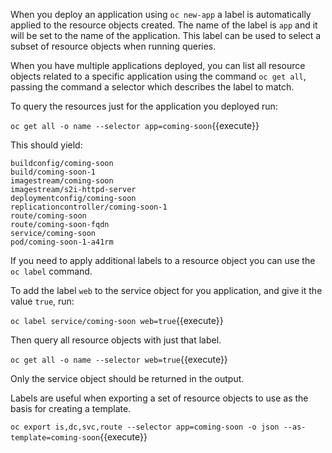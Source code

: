 When you deploy an application using ``oc new-app`` a label is automatically applied to the resource objects created. The name of the label is ``app`` and it will be set to the name of the application. This label can be used to select a subset of resource objects when running queries.

When you have multiple applications deployed, you can list all resource objects related to a specific application using the command ``oc get all``, passing the command a selector which describes the label to match.

To query the resources just for the application you deployed run:

``oc get all -o name --selector app=coming-soon``{{execute}}

This should yield:

```
buildconfig/coming-soon
build/coming-soon-1
imagestream/coming-soon
imagestream/s2i-httpd-server
deploymentconfig/coming-soon
replicationcontroller/coming-soon-1
route/coming-soon
route/coming-soon-fqdn
service/coming-soon
pod/coming-soon-1-a41rm
```

If you need to apply additional labels to a resource object you can use the ``oc label`` command.

To add the label ``web`` to the service object for you application, and give it the value ``true``, run:

``oc label service/coming-soon web=true``{{execute}}

Then query all resource objects with just that label.

``oc get all -o name --selector web=true``{{execute}}

Only the service object should be returned in the output.

Labels are useful when exporting a set of resource objects to use as the basis for creating a template.

``oc export is,dc,svc,route --selector app=coming-soon -o json --as-template=coming-soon``{{execute}}
